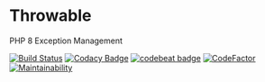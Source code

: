 # Throwable
PHP 8 Exception Management

[![Build Status](https://scrutinizer-ci.com/g/jaypotter/Throwable/badges/build.png?b=main)](https://scrutinizer-ci.com/g/jaypotter/Throwable/build-status/main)
[![Codacy Badge](https://app.codacy.com/project/badge/Grade/8b457842a9ae4bf5a8bb7671ecc24de0)](https://www.codacy.com/gh/jaypotter/Throwable/dashboard?utm_source=github.com&amp;utm_medium=referral&amp;utm_content=jaypotter/Throwable&amp;utm_campaign=Badge_Grade)
[![codebeat badge](https://codebeat.co/badges/85258e5d-0f45-426c-9cd9-3ff709fe210f)](https://codebeat.co/projects/github-com-jaypotter-throwable-main)
[![CodeFactor](https://www.codefactor.io/repository/github/jaypotter/throwable/badge)](https://www.codefactor.io/repository/github/jaypotter/throwable)
[![Maintainability](https://api.codeclimate.com/v1/badges/b05e2cba3c4b01a47a37/maintainability)](https://codeclimate.com/github/jaypotter/Throwable/maintainability)
